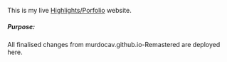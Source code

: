 This is my live
[Highlights/Porfolio](murdocav.github.io) website.

##### Purpose:
All finalised changes from murdocav.github.io-Remastered are deployed here.
